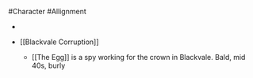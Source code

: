 #Character #Allignment

 - 
 - [[Blackvale Corruption]] 
	 - [[The Egg]]  is a spy working for the crown in Blackvale. Bald, mid 40s, burly